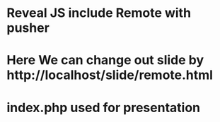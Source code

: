 # Reveal JS include Remote with pusher
# Here We can change out slide by http://localhost/slide/remote.html
# index.php used for presentation